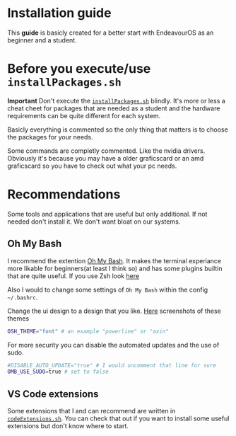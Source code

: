 # Installation guide
This **guide** is basicly created for a better start with EndeavourOS as an beginner and a student. 

# Before you execute/use `installPackages.sh`
**Important** Don't execute the [`installPackages.sh`](./installPackages.sh) blindly. It's more or less a cheat cheet for packages that are needed as a student and the hardware requirements can be quite different for each system.

Basicly everything is commented so the only thing that matters is to choose the packages for your needs.

Some commands are completly commented. Like the nvidia drivers. Obviously it's because you may have a older graficscard or an amd graficscard so you have to check out what your pc needs.

# Recommendations
Some tools and applications that are useful but only additional. If not needed don't install it. We don't want bloat on our systems.

## Oh My Bash
I recommend the extention [Oh My Bash](https://github.com/ohmybash/oh-my-bash). It makes the terminal experiance more likable for beginners(at least I think so) and has some plugins builtin that are quite useful. If you use Zsh look [here](https://github.com/ohmyzsh/ohmyzsh)

Also I would to change some settings of `Oh My Bash` within the config `~/.bashrc`.

Change the ui design to a design that you like. [Here](https://github.com/ohmybash/oh-my-bash/wiki/Themes) screenshots of these themes
```bash
OSH_THEME="font" # an example "powerline" or "axin"
```

For more security you can disable the automated updates and the use of sudo.
```bash
#DISABLE_AUTO_UPDATE="true" # I would uncomment that line for sure
OMB_USE_SUDO=true # set to false
```

## VS Code extensions
Some extensions that I and can recommend are written in [`codeExtensions.sh`](./codeExtensions.sh). You can check that out if you want to install some useful extensions but don't know where to start.